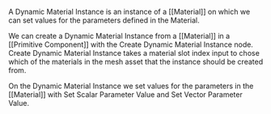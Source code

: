 A Dynamic Material Instance is an instance of a [[Material]] on which we can set values for the parameters defined in the Material.

We can create a Dynamic Material Instance from a [[Material]] in a [[Primitive Component]] with the Create Dynamic Material Instance node.
Create Dynamic Material Instance takes a material slot index input to chose which of the materials in the mesh asset that the instance should be created from.

On the Dynamic Material Instance we set values for the parameters in the [[Material]] with Set Scalar Parameter Value and Set Vector Parameter Value.
